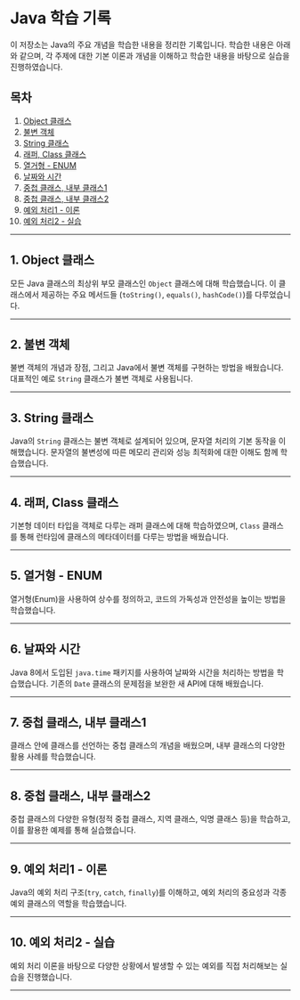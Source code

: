 # Java 학습 기록

이 저장소는 Java의 주요 개념을 학습한 내용을 정리한 기록입니다. 학습한 내용은 아래와 같으며, 각 주제에 대한 기본 이론과 개념을 이해하고 학습한 내용을 바탕으로 실습을 진행하였습니다.

## 목차

1. [Object 클래스](#1-object-클래스)
2. [불변 객체](#2-불변-객체)
3. [String 클래스](#3-string-클래스)
4. [래퍼, Class 클래스](#4-래퍼-class-클래스)
5. [열거형 - ENUM](#5-열거형---enum)
6. [날짜와 시간](#6-날짜와-시간)
7. [중첩 클래스, 내부 클래스1](#7-중첩-클래스-내부-클래스1)
8. [중첩 클래스, 내부 클래스2](#8-중첩-클래스-내부-클래스2)
9. [예외 처리1 - 이론](#9-예외-처리1---이론)
10. [예외 처리2 - 실습](#10-예외-처리2---실습)


---

## 1. Object 클래스

모든 Java 클래스의 최상위 부모 클래스인 `Object` 클래스에 대해 학습했습니다. 이 클래스에서 제공하는 주요 메서드들 (`toString()`, `equals()`, `hashCode()`)를 다루었습니다.

---

## 2. 불변 객체

불변 객체의 개념과 장점, 그리고 Java에서 불변 객체를 구현하는 방법을 배웠습니다. 대표적인 예로 `String` 클래스가 불변 객체로 사용됩니다.

---

## 3. String 클래스

Java의 `String` 클래스는 불변 객체로 설계되어 있으며, 문자열 처리의 기본 동작을 이해했습니다. 문자열의 불변성에 따른 메모리 관리와 성능 최적화에 대한 이해도 함께 학습했습니다.

---

## 4. 래퍼, Class 클래스

기본형 데이터 타입을 객체로 다루는 래퍼 클래스에 대해 학습하였으며, `Class` 클래스를 통해 런타임에 클래스의 메타데이터를 다루는 방법을 배웠습니다.

---

## 5. 열거형 - ENUM

열거형(Enum)을 사용하여 상수를 정의하고, 코드의 가독성과 안전성을 높이는 방법을 학습했습니다.

---

## 6. 날짜와 시간

Java 8에서 도입된 `java.time` 패키지를 사용하여 날짜와 시간을 처리하는 방법을 학습했습니다. 기존의 `Date` 클래스의 문제점을 보완한 새 API에 대해 배웠습니다.

---

## 7. 중첩 클래스, 내부 클래스1

클래스 안에 클래스를 선언하는 중첩 클래스의 개념을 배웠으며, 내부 클래스의 다양한 활용 사례를 학습했습니다.

---

## 8. 중첩 클래스, 내부 클래스2

중첩 클래스의 다양한 유형(정적 중첩 클래스, 지역 클래스, 익명 클래스 등)을 학습하고, 이를 활용한 예제를 통해 실습했습니다.

---

## 9. 예외 처리1 - 이론

Java의 예외 처리 구조(`try`, `catch`, `finally`)를 이해하고, 예외 처리의 중요성과 각종 예외 클래스의 역할을 학습했습니다.

---

## 10. 예외 처리2 - 실습

예외 처리 이론을 바탕으로 다양한 상황에서 발생할 수 있는 예외를 직접 처리해보는 실습을 진행했습니다.

---
